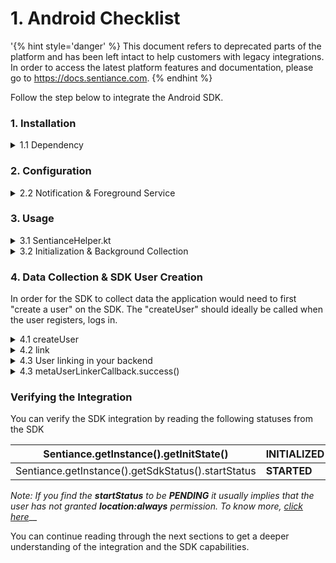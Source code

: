 # 1. Android Checklist

'{% hint style='danger' %} This document refers to deprecated parts of the platform and has been left intact to help customers with legacy integrations. In order to access the latest platform features and documentation, please go to https://docs.sentiance.com. {% endhint %}

Follow the step below to integrate the Android SDK.

### 1. Installation

<details>

<summary>1.1 Dependency</summary>

Add the Sentiance repository to your project (top-level) _build.gradle_ file.

```
allprojects {
  repositories {
    ...
    maven {
      url "https://repository.sentiance.com"
    }
  }
}
```

In the _build.gradle_ file of your app module, add the following line to the dependencies section.

```
implementation ('com.sentiance:sdk:4.21.2@aar') { transitive = true }
```

</details>

### 2. Configuration

<details>

<summary>2.2 Notification &#x26; Foreground Service</summary>

Depending on your app's configuration and OS version, the SDK may need to start a foreground service every now and again. You must therefore pass a notification that can be used by the service. In the next section, you'll find a handy notification creation method.

Learn more on how to easily setup a [sample notification](https://docs.sentiance.com/sdk/appendix/android/notification-management)

</details>

### 3. Usage

<details>

<summary>3.1 SentianceHelper.kt</summary>

For a quick start we have created helper file a couple of methods to easily get started. [Download this file](https://github.com/sentiance/sample-apps-android/blob/main/app/src/main/java/com/example/sentiancesdksample\_app\_android/helpers/SentianceHelper.kt) and place it anywhere accessible in your codebase.

</details>

<details>

<summary>3.2 Initialization &#x26; Background Collection</summary>

Insert the following line in the _onCreate_ method of your MainApplication.kt file_._ This line ensures that the SDK is initialized and can collect data while the application is in the background.

```
# MainApplication.kt

SentianceHelper().initSdk(applicationContext, null)
```

[See reference](https://github.com/sentiance/sample-apps-android/blob/main/app/src/main/java/com/example/sentiancesdksample\_app\_android/MainApplication.kt#L14)

</details>

### 4. Data Collection & SDK User Creation

In order for the SDK to collect data the application would need to first "create a user" on the SDK. The "createUser" should ideally be called when the user registers, logs in.



<details>

<summary>4.1 createUser</summary>

Invoke the _SentianceHelper().createUser_ method at the moment you are ready to start the data collection. (e.g on user login, on user registration, at a feature, etc)

```swift
SentianceHelper.createUser(SDKParams(
   appId,
   secret,
   null,
   link,
   callback
))
```

[See reference](https://github.com/sentiance/sample-apps-android/blob/main/app/src/main/java/com/example/sentiancesdksample\_app\_android/MainActivity.kt#L39)

</details>

<details>

<summary>4.2 link</summary>

This method will receive the parameters: `installId, MetaUserLinkerCallback`

[See reference](https://github.com/sentiance/sample-apps-android/blob/main/app/src/main/java/com/example/sentiancesdksample\_app\_android/MainActivity.kt#L51)

</details>

<details>

<summary>4.3 User linking in your backend</summary>

In the `link` function, at this point, make your backend tell the Sentiance backend which `userId` should be related to the `installId`

[See reference](https://github.com/sentiance/sample-apps-api/blob/master/src/routes.js#L61)

</details>

<details>

<summary>4.3 metaUserLinkerCallback.success()</summary>

Upon your backend successfully performing the user linking execute the&#x20;

```
metaUserLinkerCallback.success()
```

</details>

### Verifying the Integration

You can verify the SDK integration by reading the following statuses from the SDK

| Sentiance.getInstance().getInitState()             | **INITIALIZED** |
| -------------------------------------------------- | --------------- |
| Sentiance.getInstance().getSdkStatus().startStatus | **STARTED**     |

_Note: If you find the **startStatus** to be **PENDING** it usually implies that the user has not granted **location:always** permission. To know more,_ [_click here_](https://docs.sentiance.com/sdk/api-reference/android/sdkstatus/startstatus)__

You can continue reading through the next sections to get a deeper understanding of the integration and the SDK capabilities.&#x20;
